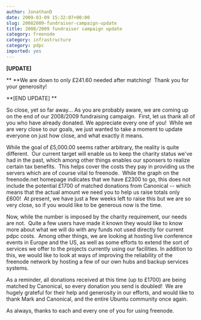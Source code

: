 ```yaml
---
author: JonathanD
date: 2009-03-09 15:32:07+00:00
slug: 20082009-fundraiser-campaign-update
title: 2008/2009 fundraiser campaign update
category: freenode
category: infrastructure
category: pdpc
imported: yes
---
```

**[UPDATE]**

** **We are down to only £241.60 needed after matching!  Thank you for your generosity!

**[END UPDATE] **

So close, yet so far away...
As you are probably aware, we are coming up on the end of our 2008/2009 fundraising campaign.  First, let us thank all of you who have already donated. We appreciate every one of you!  While we are very close to our goals, we just wanted to take a moment to update everyone on just how close, and what exactly it means.

While the goal of £5,000.00 seems rather arbitrary, the reality is quite different.  Our current target will enable us to keep the charity status we've had in the past, which among other things enables our sponsers to realize certain tax benefits.  This helps cover the costs they pay in providing us the servers which are of course vital to freenode.  While the graph on the freenode.net homepage indicates that we have £2300 to go, this does not include the potential £1700 of matched donations from Canonical -- which means that the actual amount we need you to help us raise totals only £600!  At present, we have just a few weeks left to raise this but we are so very close, so if you would like to be generous now is the time.

Now, while the number is imposed by the charity requirement, our needs are not.  Quite a few users have made it known they would like to know more about what we will do with any funds not used directly for current pdpc costs.  Among other things, we are looking at hosting live conference events in Europe and the US, as well as some efforts to extend the sort of services we offer to the projects currently using our facilities. In addition to this, we would like to look at ways of improving the reliability of the freenode network by hosting a few of our own hubs and backup services systems.

As a reminder, all donations received at this time (up to £1700) are being matched by Canonical, so every donation you send is doubled!  We are hugely grateful for their help and generosity in our efforts, and would like to thank Mark and Canonical, and the entire Ubuntu community once again.

As always, thanks to each and every one of you for using freenode.

